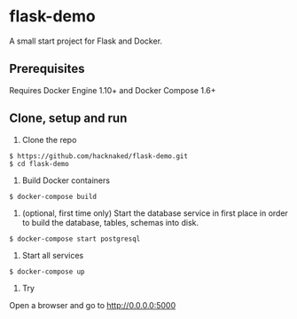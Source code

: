 # flask-demo
A small start project for Flask and Docker.

## Prerequisites

Requires Docker Engine 1.10+ and Docker Compose 1.6+

## Clone, setup and run

1. Clone the repo
```
$ https://github.com/hacknaked/flask-demo.git
$ cd flask-demo
```

1. Build Docker containers
```
$ docker-compose build
```

1. (optional, first time only) Start the database service in first place 
in order to build the database, tables, schemas into disk.
 
```
$ docker-compose start postgresql
```
1. Start all services

```
$ docker-compose up
```
1. Try

Open a browser and go to http://0.0.0.0:5000  


